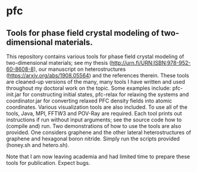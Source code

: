 # pfc
## Tools for phase field crystal modeling of two-dimensional materials.

This repository contains various tools for phase field crystal modeling of two-dimensional materials; see my thesis (http://urn.fi/URN:ISBN:978-952-60-8608-8), our manuscript on heterostructures (https://arxiv.org/abs/1908.05564) and the references therein. These tools are cleaned-up versions of the many, many tools I have written and used throughout my doctoral work on the topic. Some examples include: pfc-init.jar for constructing initial states, pfc-relax for relaxing the systems and coordinator.jar for converting relaxed PFC density fields into atomic coordinates. Various visualization tools are also included. To use all of the tools, Java, MPI, FFTW3 and POV-Ray are required. Each tool prints out instructions if run without input arguments; see the source code how to (compile and) run. Two demonstrations of how to use the tools are also provided. One considers graphene and the other lateral heterostructures of graphene and hexagonal boron nitride. Simply run the scripts provided (honey.sh and hetero.sh).

Note that I am now leaving academia and had limited time to prepare these tools for publication. Expect bugs.
